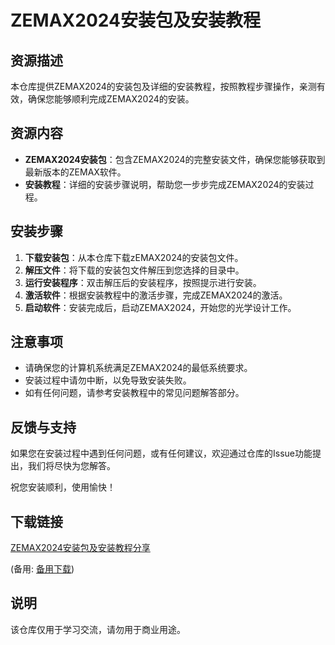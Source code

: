 # ZEMAX2024安装包及安装教程

## 资源描述
本仓库提供ZEMAX2024的安装包及详细的安装教程，按照教程步骤操作，亲测有效，确保您能够顺利完成ZEMAX2024的安装。

## 资源内容
- **ZEMAX2024安装包**：包含ZEMAX2024的完整安装文件，确保您能够获取到最新版本的ZEMAX软件。
- **安装教程**：详细的安装步骤说明，帮助您一步步完成ZEMAX2024的安装过程。

## 安装步骤
1. **下载安装包**：从本仓库下载zEMAX2024的安装包文件。
2. **解压文件**：将下载的安装包文件解压到您选择的目录中。
3. **运行安装程序**：双击解压后的安装程序，按照提示进行安装。
4. **激活软件**：根据安装教程中的激活步骤，完成ZEMAX2024的激活。
5. **启动软件**：安装完成后，启动ZEMAX2024，开始您的光学设计工作。

## 注意事项
- 请确保您的计算机系统满足ZEMAX2024的最低系统要求。
- 安装过程中请勿中断，以免导致安装失败。
- 如有任何问题，请参考安装教程中的常见问题解答部分。

## 反馈与支持
如果您在安装过程中遇到任何问题，或有任何建议，欢迎通过仓库的Issue功能提出，我们将尽快为您解答。

祝您安装顺利，使用愉快！

## 下载链接
[ZEMAX2024安装包及安装教程分享](https://pan.quark.cn/s/8a7e19bb7ba0) 

(备用: [备用下载](https://pan.baidu.com/s/1U9zqRDxeviZ_yO44GR0lDA?pwd=1234))

## 说明

该仓库仅用于学习交流，请勿用于商业用途。
